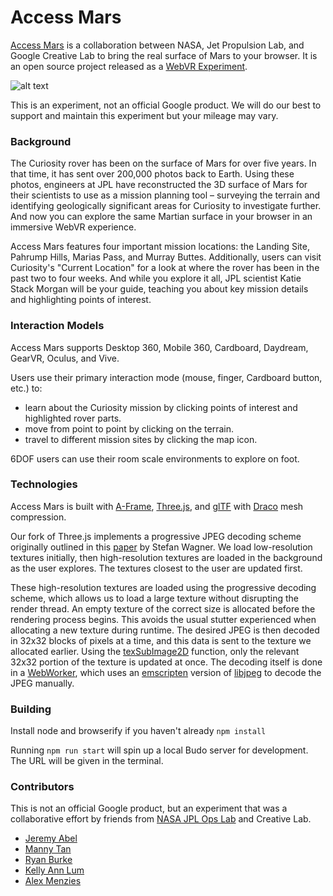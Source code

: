 # Access Mars
[Access Mars](https://accessmars.withgoogle.com) is a collaboration between NASA, Jet Propulsion Lab, and Google Creative Lab to bring the real surface of Mars to your browser. It is an open source project released as a [WebVR Experiment](http://webvrexperiments.com).

![alt text](https://accessmars.withgoogle.com/img/fbshare.jpg "Access Mars")

This is an experiment, not an official Google product. We will do our best to support and maintain this experiment but your mileage may vary.

### Background
The Curiosity rover has been on the surface of Mars for over five years. In that time, it has sent over 200,000 photos back to Earth. Using these photos, engineers at JPL have reconstructed the 3D surface of Mars for their scientists to use as a mission planning tool – surveying the terrain and identifying geologically significant areas for Curiosity to investigate further. And now you can explore the same Martian surface in your browser in an immersive WebVR experience.

Access Mars features four important mission locations: the Landing Site, Pahrump Hills, Marias Pass, and Murray Buttes. Additionally, users can visit Curiosity's "Current Location" for a look at where the rover has been in the past two to four weeks. And while you explore it all, JPL scientist Katie Stack Morgan will be your guide, teaching you about key mission details and highlighting points of interest.

### Interaction Models
Access Mars supports Desktop 360, Mobile 360, Cardboard, Daydream, GearVR, Oculus, and Vive.

Users use their primary interaction mode (mouse, finger, Cardboard button, etc.) to:

* learn about the Curiosity mission by clicking points of interest and highlighted rover parts.
* move from point to point by clicking on the terrain.
* travel to different mission sites by clicking the map icon.

6DOF users can use their room scale environments to explore on foot.

### Technologies
Access Mars is built with [A-Frame](https://github.com/aframevr/aframe), [Three.js](https://github.com/mrdoob/three.js/), and [glTF](https://github.com/KhronosGroup/glTF) with [Draco](https://github.com/google/draco) mesh compression.

Our fork of Three.js implements a progressive JPEG decoding scheme originally outlined in this [paper](https://github.com/bompo/streamingtextures/blob/master/JPEGStreaming.pdf) by Stefan Wagner. We load low-resolution textures initially, then high-resolution textures are loaded in the background as the user explores. The textures closest to the user are updated first.

These high-resolution textures are loaded using the progressive decoding scheme, which allows us to load a large texture without disrupting the render thread. An empty texture of the correct size is allocated before the rendering process begins. This avoids the usual stutter experienced when allocating a new texture during runtime. The desired JPEG is then decoded in 32x32 blocks of pixels at a time, and this data is sent to the texture we allocated earlier. Using the [texSubImage2D](https://developer.mozilla.org/en-US/docs/Web/API/WebGLRenderingContext/texSubImage2D) function, only the relevant 32x32 portion of the texture is updated at once. The decoding itself is done in a [WebWorker](https://developer.mozilla.org/en-US/docs/Web/API/Web_Workers_API), which uses an [emscripten](https://github.com/kripken/emscripten) version of [libjpeg](http://ijg.org/) to decode the JPEG manually.

### Building
Install node and browserify if you haven't already `npm install`

Running `npm run start` will spin up a local Budo server for development. The URL will be given in the terminal.

### Contributors
This is not an official Google product, but an experiment that was a collaborative effort by friends from [NASA JPL Ops Lab](https://opslab.jpl.nasa.gov/) and Creative Lab.
* [Jeremy Abel](https://github.com/jeremyabel)
* [Manny Tan](https://github.com/mannytan)
* [Ryan Burke](https://github.com/ryburke)
* [Kelly Ann Lum](https://github.com/kellyannl)
* [Alex Menzies](https://github.com/amenzies)
